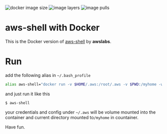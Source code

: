![docker image size](https://shields.beevelop.com/docker/image/image-size/pahud/aws-shell/latest.svg?style=plastic)
![image layers](https://shields.beevelop.com/docker/image/layers/pahud/aws-shell/latest.svg?style=plastic)
![image pulls](https://shields.beevelop.com/docker/pulls/pahud/aws-shell.svg?style=plastic)

# aws-shell with Docker

This is the Docker version of [aws-shell](https://github.com/awslabs/aws-shell) by **awslabs**.

# Run

add the following alias in `~/.bash_profile` 
```bash
alias aws-shell="docker run -v $HOME/.aws:/root/.aws -v $PWD:/myhome -w /myhome -ti pahud/aws-shell"
```

and just run it like this

```
$ aws-shell
```

your credentials and config under `~/.aws` will be volume mounted into the container and current directory mounted to`/myhome` in countainer.



Have fun.

